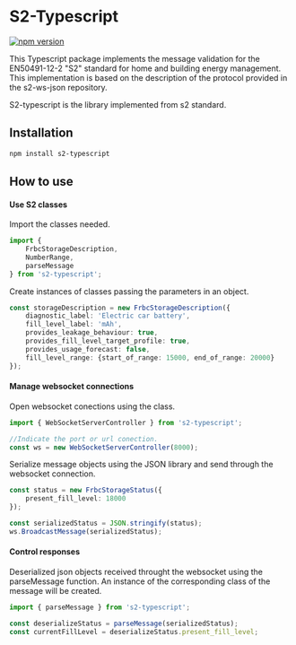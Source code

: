 # S2-Typescript
[![npm version](https://badge.fury.io/js/s2-typescript.svg)](https://badge.fury.io/js/s2-typescript)


This Typescript package implements the message validation for the EN50491-12-2 "S2" standard for home and building energy management. This implementation is based on the description of the protocol provided in the s2-ws-json repository.

S2-typescript is the library implemented from s2 standard.

## Installation
```bash
npm install s2-typescript
```

## How to use
#### Use S2 classes
Import the classes needed.
```ts
import {
    FrbcStorageDescription,
    NumberRange,
    parseMessage
} from 's2-typescript';
```

Create instances of classes passing the parameters in an object.
```ts
const storageDescription = new FrbcStorageDescription({
    diagnostic_label: 'Electric car battery',
    fill_level_label: 'mAh',
    provides_leakage_behaviour: true,
    provides_fill_level_target_profile: true,
    provides_usage_forecast: false,
    fill_level_range: {start_of_range: 15000, end_of_range: 20000}
});
```
#### Manage websocket connections
Open websocket conections using the class.
```ts
import { WebSocketServerController } from 's2-typescript';

//Indicate the port or url conection.
const ws = new WebSocketServerController(8000);
```

Serialize message objects using the JSON library and send through the websocket connection.
```ts
const status = new FrbcStorageStatus({
    present_fill_level: 18000
});

const serializedStatus = JSON.stringify(status);
ws.BroadcastMessage(serializedStatus);
```

#### Control responses
Deserialized json objects received throught the websocket using the parseMessage function. An instance of the corresponding class of the message will be created. 
```ts
import { parseMessage } from 's2-typescript';

const deserializeStatus = parseMessage(serializedStatus);
const currentFillLevel = deserializeStatus.present_fill_level;
```
